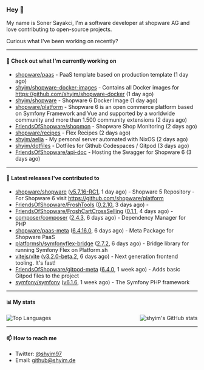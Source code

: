 ### Hey 👋

My name is Soner Sayakci, I'm a software developer at shopware AG and love contributing to open-source projects.

Curious what I've been working on recently?

---

#### 👷 Check out what I'm currently working on

- [shopware/paas](https://github.com/shopware/paas) - PaaS template based on production template (1 day ago)
- [shyim/shopware-docker-images](https://github.com/shyim/shopware-docker-images) - Contains all Docker images for https://github.com/shyim/shopware-docker (1 day ago)
- [shyim/shopware](https://github.com/shyim/shopware) - Shopware 6 Docker Image (1 day ago)
- [shopware/platform](https://github.com/shopware/platform) - Shopware 6 is an open commerce platform based on Symfony Framework and Vue and supported by a worldwide community and more than 1.500 community extensions (2 days ago)
- [FriendsOfShopware/shopmon](https://github.com/FriendsOfShopware/shopmon) - Shopware Shop Monitoring (2 days ago)
- [shopware/recipes](https://github.com/shopware/recipes) - Flex Recipes (2 days ago)
- [shyim/aelia](https://github.com/shyim/aelia) - My personal server automated with NixOS (2 days ago)
- [shyim/dotfiles](https://github.com/shyim/dotfiles) - Dotfiles for Github Codespaces / Gitpod (3 days ago)
- [FriendsOfShopware/api-doc](https://github.com/FriendsOfShopware/api-doc) - Hosting the Swagger for Shopware 6 (3 days ago)

---

#### 🔭 Latest releases I've contributed to

- [shopware/shopware](https://github.com/shopware/shopware) ([v5.7.16-RC1](https://github.com/shopware/shopware/releases/tag/v5.7.16-RC1), 1 day ago) - Shopware 5 Repository - For Shopware 6 visit https://github.com/shopware/platform
- [FriendsOfShopware/FroshTools](https://github.com/FriendsOfShopware/FroshTools) ([0.2.10](https://github.com/FriendsOfShopware/FroshTools/releases/tag/0.2.10), 3 days ago) - 
- [FriendsOfShopware/FroshCartCrossSelling](https://github.com/FriendsOfShopware/FroshCartCrossSelling) ([0.1.1](https://github.com/FriendsOfShopware/FroshCartCrossSelling/releases/tag/0.1.1), 4 days ago) - 
- [composer/composer](https://github.com/composer/composer) ([2.4.3](https://github.com/composer/composer/releases/tag/2.4.3), 6 days ago) - Dependency Manager for PHP
- [shopware/paas-meta](https://github.com/shopware/paas-meta) ([6.4.16.0](https://github.com/shopware/paas-meta/releases/tag/6.4.16.0), 6 days ago) - Meta Package for Shopware PaaS
- [platformsh/symfonyflex-bridge](https://github.com/platformsh/symfonyflex-bridge) ([2.7.2](https://github.com/platformsh/symfonyflex-bridge/releases/tag/2.7.2), 6 days ago) - Bridge library for running Symfony Flex on Platform.sh
- [vitejs/vite](https://github.com/vitejs/vite) ([v3.2.0-beta.2](https://github.com/vitejs/vite/releases/tag/v3.2.0-beta.2), 6 days ago) - Next generation frontend tooling. It&#39;s fast!
- [FriendsOfShopware/gitpod-meta](https://github.com/FriendsOfShopware/gitpod-meta) ([6.4.0](https://github.com/FriendsOfShopware/gitpod-meta/releases/tag/6.4.0), 1 week ago) - Adds basic Gitpod files to the project
- [symfony/symfony](https://github.com/symfony/symfony) ([v6.1.6](https://github.com/symfony/symfony/releases/tag/v6.1.6), 1 week ago) - The Symfony PHP framework

---

#### 📊 My stats

<img align="right" alt="shyim's GitHub stats" src="https://github-readme-stats.vercel.app/api?username=shyim&count_private=1&show_icons=true&" />

![Top Languages](https://github-readme-stats.vercel.app/api/top-langs/?username=shyim)

---

#### 📫 How to reach me

- Twitter: [@shyim97](https://twitter.com/shyim97)
- Email: [github@shyim.de](mailto://github@shyim.de)
